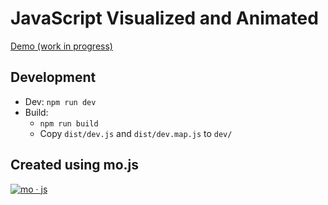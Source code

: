 # JavaScript Visualized and Animated

[Demo (work in progress)](https://in-tech-gration.github.io/JavaScript.Animated/dev/index.html)

## Development

  - Dev: `npm run dev`
  - Build: 
    - `npm run build`
    - Copy `dist/dev.js` and `dist/dev.map.js` to `dev/`

## Created using mo.js

[![mo · js](logo.svg "mo · js")](https://mojs.github.io/)


